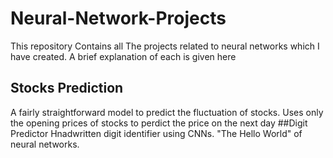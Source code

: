 # Neural-Network-Projects
This repository Contains all The projects related to neural networks which I have created. A brief explanation of each is given here
## Stocks Prediction
A fairly straightforward model to predict the fluctuation of stocks. Uses only the opening prices of stocks to perdict the price on the next day
##Digit Predictor
Hnadwritten digit identifier using CNNs. "The Hello World" of neural networks.
